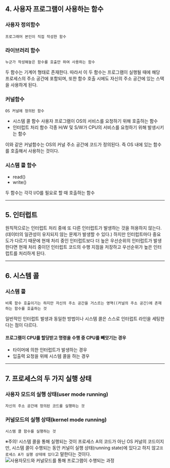 
## 4. 사용자 프로그램이 사용하는 함수
### 사용자 정의함수
	프로그래머 본인이 직접 작성한 함수
### 라이브러리 함수
	누군가 작성해놓은 함수를 호출만 하여 사용하는 함수
두 함수는 기계어 형태로 존재한다. 따라서 이 두 함수는 프로그램이 실행될 때에 해당 프로세스의 주소 공간에 포함되며, 또한 함수 호출 시에도 자신의 주소 공간에 있는 스택을 사용하게 된다.
### 커널함수
	OS 커널에 정의된 함수
- 시스템 콜 함수
사용자 프로그램이 OS의 서비스를 요청하기 위해 호출하는 함수
- 인터럽트 처리 함수
각종 H/W 및 S/W가 CPU의 서비스를 요청하기 위해 발생시키는 함수

이와 같은 커널함수는 OS의 커널 주소 공간에 코드가 정의된다. 즉 OS 내에 있는 함수를 호출해서 사용하는 것이다.
### 시스템 콜 함수
- read()
- write()

두 함수는 각각 I/O를 필요로 할 때 호출하는 함수
***
## 5. 인터럽트
원칙적으로는 인터럽트 처리 중에 또 다른 인터럽트가 발생하는 것을 허용하지 않는다. (데이터의 일관성이 유지되지 않는 문제가 발생할 수 있다.) 하지만 인터럽트마다 중요도가 다르기 때문에 현재 처리 중인 인터럽트보다 더 높은 우선순위의 인터럽트가 발생한다면 현재 처리 중이던 인터럽트 코드의 수행 지점을 저장하고 우선순위가 높은 인터럽트를 처리하게 된다.
***
## 6. 시스템 콜
### 시스템 콜
	비록 함수 호출이기는 하지만 자신의 주소 공간을 거스르는 영역((커널의 주소 공간)에 존재하는 함수를 호출하는 것
일반적인 인터럽트 발생과 동일한 방법이나 시스템 콜은 스스로 인터럽트 라인을 세팅한다는 점이 다르다. 


#### 프로그램이 CPU를 할당받고 명령을 수행 중 CPU를 빼앗기는 경우
- 타이머에 의한 인터럽트가 발생하는 경우
- 입출력 요청을 위헤 시스템 콜을 하는 경우
***
## 7. 프로세스의 두 가지 실행 상태
### 사용자 모드의 실행 상태(user mode running)
	자신의 주소 공간에 정의된 코드를 실행하는 것
### 커널모드의 실행 상태(kernel mode running)
	시스템 콜 함수를 실행하는 것
※주의!
시스템 콜을 통해 실행되는 것이 프로세스 A의 코드가 아닌 OS 커널의 코드이지만, 시스템 콜이 수행되는 동안 커널이 실행 상태(running state)에 있다고 하지 않고`프로세스 A가 실행 상테에 있다`고 말한다는 것이다.
![사용자모드와 커널모드를 통해 프로그램이 수행되는 과정](https://velog.velcdn.com/images/zzallang/post/73299bd6-d7fc-43f7-b354-40bf6466169a/image.png)
